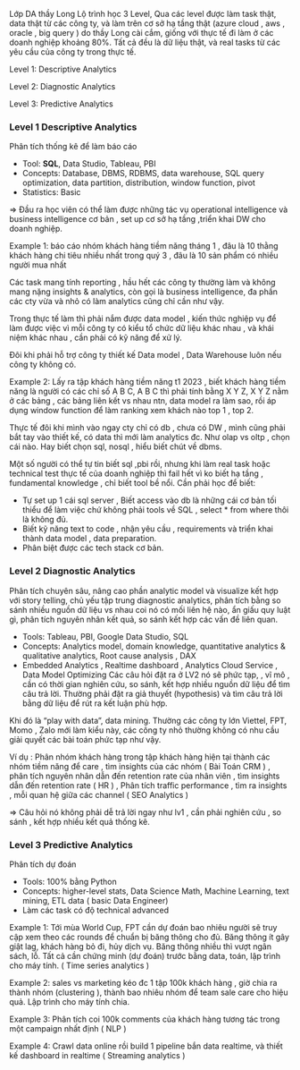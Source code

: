 Lớp DA thầy Long
Lộ trình học 3 Level, Qua các level được làm task thật, data thật từ các công ty, và làm trên cơ sở hạ tầng thật (azure cloud , aws , oracle , big query ) do thầy Long cài cắm, giống với thực tế đi làm ở các doanh nghiệp khoảng 80%. Tất cả đều là dữ liệu thật, và real tasks từ các yêu cầu của công ty trong thực tế.

Level 1: Descriptive Analytics

Level 2: Diagnostic Analytics

Level 3: Predictive Analytics


### Level 1 Descriptive Analytics

Phân tích thống kê để làm báo cáo 
- Tool: **SQL**, Data Studio, Tableau, PBI
- Concepts: Database, DBMS, RDBMS, data warehouse, SQL query optimization, data partition, distribution, window function, pivot
- Statistics: Basic
  
⇒ Đầu ra học viên có thể làm được những tác vụ operational intelligence và business intelligence cơ bản , set up cơ sở hạ tầng ,triển khai DW cho doanh nghiệp.

Example 1: báo cáo nhóm khách hàng tiềm năng tháng 1 ,  đâu là 10 thằng khách hàng chi tiêu nhiều nhất trong quý 3 , đâu là 10 sản phẩm có nhiều người mua nhất

Các task mang tính reporting , hầu hết các công ty thường làm và không mang nặng insights & analytics, còn gọi là business intelligence, đa phần các cty vừa và nhỏ có làm analytics cũng chỉ cần như vậy.

Trong thực tế làm thì phải nắm được data model , kiến thức nghiệp vụ để làm được việc vì mỗi công ty có kiểu tổ chức dữ liệu khác nhau , và khái niệm khác nhau , cần phải có kỹ năng để xử lý.

Đôi khi phải hỗ trợ công ty thiết kế Data model , Data Warehouse luôn nếu công ty không có.

Example 2: Lấy ra tập khách hàng tiềm năng t1 2023 , biết khách hàng tiềm năng là người có các chỉ số A B C, A B C thì phải tính bằng X Y Z, X Y Z nằm ở các bảng , các bảng liên kết vs nhau ntn, data model ra làm sao, rồi áp dụng window function để làm ranking xem khách nào top 1 , top 2.

Thực tế đôi khi mình vào ngay cty chỉ có db , chưa có DW , mình cũng phải bắt tay vào thiết kế, có data thì mới làm analytics đc. Như olap vs oltp , chọn cái nào. Hay biết chọn sql, nosql , hiểu biết chút về dbms.

Một số người có thể tự tin biết sql ,pbi rồi, nhưng khi làm real task hoặc technical test thực tế của doanh nghiệp thì fail hết vì ko biết hạ tầng , fundamental knowledge , chỉ biết tool bề nổi. Cần phải học để biết:
- Tự set up 1 cái sql server , Biết access vào db là những cái cơ bản tối thiểu để làm việc chứ không phải tools về SQL , select * from where thôi là không đủ.
- Biết kỹ năng text to code , nhận yêu cầu , requirements và triển khai thành data model , data preparation.
- Phân biệt được các tech stack cơ bản.


### Level 2 Diagnostic Analytics
Phân tích chuyên sâu, nâng cao phần analytic model và visualize kết hợp với story telling, chủ yếu tập trung diagnostic analytics, phân tích bằng so sánh nhiều nguồn dữ liệu vs nhau coi nó có mối liên hệ nào, ẩn giấu quy luật gì, phân tích nguyên nhân kết quả, so sánh kết hợp các vấn đề liên quan.
- Tools: Tableau, PBI, Google Data Studio, SQL
- Concepts: Analytics model, domain knowledge, quantitative analytics & qualitative analytics, Root cause analysis , DAX
- Embedded Analytics , Realtime dashboard , Analytics Cloud Service , Data Model Optimizing
Các câu hỏi đặt ra ở LV2 nó sẽ phức tạp, , vĩ mô , cần có thời gian nghiên cứu, so sánh, kết hợp nhiều nguồn dữ liệu để tìm câu trả lời. Thường phải đặt ra giả thuyết (hypothesis) và tìm câu trả lời bằng dữ liệu để rút ra kết luận phù hợp.

Khi đó là “play with data”, data mining. Thường các công ty lớn Viettel, FPT, Momo , Zalo mới làm kiểu này, các công ty nhỏ thường không có nhu cầu giải quyết các bài toán phức tạp như vậy.

Ví dụ : Phân nhóm khách hàng trong tập khách hàng hiện tại thành các nhóm tiềm năng để care , tìm insights của các nhóm ( Bài Toán CRM )  , phân tích nguyên nhân dẫn đến retention rate của nhân viên , tìm insights dẫn đến retention rate ( HR  ) , Phân tích traffic performance , tìm ra insights , mỗi quan hệ giữa các channel ( SEO Analytics ) 

⇒ Câu hỏi nó không phải dễ trả lời ngay như lv1 , cần phải nghiên cứu , so sánh , kết hợp nhiều kết quả thống kê.


### Level 3 Predictive Analytics
Phân tích dự đoán
- Tools: 100% bằng Python
- Concepts: higher-level stats, Data Science Math, Machine Learning, text mining, ETL data ( basic Data Engineer)
- Làm các task có độ technical advanced
  
Example 1: Tới mùa World Cup, FPT cần dự đoán bao nhiêu người sẽ truy cập xem theo các rounds để chuẩn bị băng thông cho đủ. Băng thông ít gây giật lag, khách hàng bỏ đi, hủy dịch vụ. Băng thông nhiều thì vượt ngân sách, lỗ. Tất cả cần chứng minh (dự đoán) trước bằng data, toán, lập trình cho máy tính. ( Time series analytics ) 

Example 2: sales vs marketing kéo đc 1 tập 100k khách hàng , giờ chia ra thành nhóm (clustering ), thành bao nhiêu nhóm để team sale care cho hiệu quả. Lập trình cho máy tính chia. 

Example 3: Phân tích coi 100k comments của khách hàng tương tác trong một campaign nhất định ( NLP )

Example 4: Crawl data online rồi build 1 pipeline bắn data realtime, và thiết kế dashboard in realtime ( Streaming analytics )

